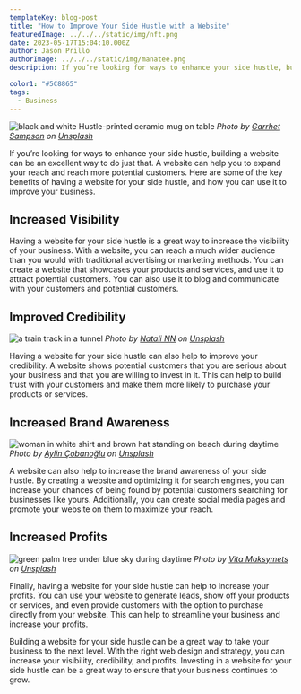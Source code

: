 ```yaml
---
templateKey: blog-post
title: "How to Improve Your Side Hustle with a Website"
featuredImage: ../../../static/img/nft.png
date: 2023-05-17T15:04:10.000Z
author: Jason Prillo
authorImage: ../../../static/img/manatee.png
description: If you’re looking for ways to enhance your side hustle, building a website can be an excellent way to do just that. A website can help you to expand your reach and reach more potential customers. Here are some of the key benefits of having a website for your side hustle, and how you can use it to improve your business.

color1: "#5C8865"
tags:
  - Business
---
```

![black and white Hustle-printed ceramic mug on table](https://images.unsplash.com/photo-1482440308425-276ad0f28b19?crop=entropy&cs=tinysrgb&fit=max&fm=jpg&ixid=M3w0NDgzMDl8MHwxfHNlYXJjaHwxfHxzaWRlJTIwaHVzdGxlJTIwY29uY2VwdHxlbnwwfHx8fDE2ODczOTYxNDl8MA&ixlib=rb-4.0.3&q=80&w=400)
*Photo by [Garrhet Sampson](https://unsplash.com/@garrhetsampson?utm_source=FindImage&utm_medium=referral) on [Unsplash](https://unsplash.com/?utm_source=FindImage&utm_medium=referral)*

If you’re looking for ways to enhance your side hustle, building a website can be an excellent way to do just that. A website can help you to expand your reach and reach more potential customers. Here are some of the key benefits of having a website for your side hustle, and how you can use it to improve your business.


## Increased Visibility

Having a website for your side hustle is a great way to increase the visibility of your business. With a website, you can reach a much wider audience than you would with traditional advertising or marketing methods. You can create a website that showcases your products and services, and use it to attract potential customers. You can also use it to blog and communicate with your customers and potential customers.


## Improved Credibility
![a train track in a tunnel](https://images.unsplash.com/photo-1648660993377-fda48eda0c1b?crop=entropy&cs=tinysrgb&fit=max&fm=jpg&ixid=M3w0NDgzMDl8MHwxfHNlYXJjaHwyfHxzaWRlJTIwaHVzdGxlJTIwY29uY2VwdHxlbnwwfHx8fDE2ODczOTYxNDl8MA&ixlib=rb-4.0.3&q=80&w=400)
*Photo by [Natali NN](https://unsplash.com/@nattie_nn?utm_source=FindImage&utm_medium=referral) on [Unsplash](https://unsplash.com/?utm_source=FindImage&utm_medium=referral)*

Having a website for your side hustle can also help to improve your credibility. A website shows potential customers that you are serious about your business and that you are willing to invest in it. This can help to build trust with your customers and make them more likely to purchase your products or services.


## Increased Brand Awareness
![woman in white shirt and brown hat standing on beach during daytime](https://images.unsplash.com/photo-1592565455346-cb98b50d63f1?crop=entropy&cs=tinysrgb&fit=max&fm=jpg&ixid=M3w0NDgzMDl8MHwxfHNlYXJjaHwzfHxzaWRlJTIwaHVzdGxlJTIwY29uY2VwdHxlbnwwfHx8fDE2ODczOTYxNDl8MA&ixlib=rb-4.0.3&q=80&w=400)
*Photo by [Aylin Çobanoğlu](https://unsplash.com/@vita_belvita?utm_source=FindImage&utm_medium=referral) on [Unsplash](https://unsplash.com/?utm_source=FindImage&utm_medium=referral)*


A website can also help to increase the brand awareness of your side hustle. By creating a website and optimizing it for search engines, you can increase your chances of being found by potential customers searching for businesses like yours. Additionally, you can create social media pages and promote your website on them to maximize your reach.


## Increased Profits

![green palm tree under blue sky during daytime](https://images.unsplash.com/photo-1629975314370-8e24c6466929?crop=entropy&cs=tinysrgb&fit=max&fm=jpg&ixid=M3w0NDgzMDl8MHwxfHNlYXJjaHw1fHxzaWRlJTIwaHVzdGxlJTIwY29uY2VwdHxlbnwwfHx8fDE2ODczOTYxNDl8MA&ixlib=rb-4.0.3&q=80&w=400)
*Photo by [Vita Maksymets](https://unsplash.com/@zynpayln?utm_source=FindImage&utm_medium=referral) on [Unsplash](https://unsplash.com/?utm_source=FindImage&utm_medium=referral)*


Finally, having a website for your side hustle can help to increase your profits. You can use your website to generate leads, show off your products or services, and even provide customers with the option to purchase directly from your website. This can help to streamline your business and increase your profits.


Building a website for your side hustle can be a great way to take your business to the next level. With the right web design and strategy, you can increase your visibility, credibility, and profits. Investing in a website for your side hustle can be a great way to ensure that your business continues to grow.